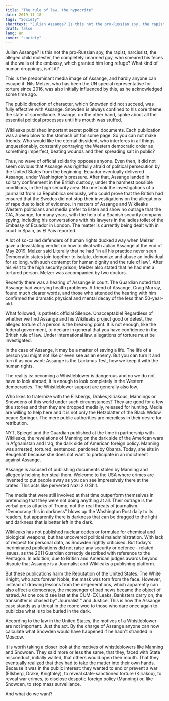 ```yaml
---
title: "The rule of law, the hypocrite"
date: 2019-11-18
tags: "Society"
shorttext: "Julian Assange? Is this not the pro-Russian spy, the rapist, narcissist, the alleged child molester, the completely unarmed guy, who smeared his feces at the walls of the embassy, which granted him long refuge?"
draft: false
lang: en
cover: "society"
---
```


Julian Assange? Is this not the pro-Russian spy, the rapist, narcissist, the alleged child molester, the completely unarmed guy, who smeared his feces at the walls of the embassy, which granted him long refuge?
What kind of human droppings, isn't it?

This is the predominant media image of Assange, and hardly anyone can escape it. Nils Melzer, who has been the UN special representative for torture since 2016, was also initially influenced by this, as he acknowledged some time ago.

The public direction of character, which Snowden did not succeed, was fully effective with Assange. Snowden is always confined to his core theme: the state of surveillance. Assange, on the other hand, spoke about all the essential political processes until his mouth was stuffed.

Wikileaks published important secret political documents. Each publication was a deep blow to the stomach pit for some page.
So you can not make friends. Who would like the eternal dissident, who interferes in all things unquestionably, constantly portraying the Western democratic order as something imperfect, beating wounds and then spreading salt in public?

Thus, no wave of official solidarity opposes anyone. Even then, it did not seem obvious that Assange was rightfully afraid of political persecution by the United States from the beginning. Ecuador eventually delivered Assange, under Washington's pressure. After that, Assange landed in solitary confinement in the British custody, under the harshest possible conditions, in the high security area. No one took the investigations of a journalist from La Repubblica seriously, who could prove that the British had ensured that the Swedes did not stop their investigations on the allegations of rape due to lack of evidence. In matters of Assange and Wikileaks Western politicians and media prefer to listen and show no outrage that the CIA, Assange, for many years, with the help of a Spanish security company spying, including his conversations with his lawyers in the ladies toilet of the Embassy of Ecuador in London. The matter is currently being dealt with in court in Spain, as El Pais reported.

A lot of so-called defenders of human rights ducked away when Melzer gave a devastating verdict on how to deal with Julian Assange at the end of May 2019. Melzer said Literally that he had "in all his practice never seen Democratic states join together to isolate, demonize and abuse an individual for so long, with such contempt for human dignity and the rule of law". After his visit to the high security prison, Melzer also stated that he had met a tortured person. Melzer was accompanied by two doctors.

Recently there was a hearing of Assange in court. The Guardian noted that Assange had worrying health problems. A friend of Assange, Craig Murray, found much clearer words, and those who attended the hearing with him confirmed the dramatic physical and mental decay of the less than 50-year-old.

What followed, is pathetic official Silence. Unacceptable! Regardless of whether we find Assange and his Wikileaks project good or detest, the alleged torture of a person is the breaking point. It is not enough, like the federal government, to declare in general that you have confidence in the British rule of law. Under international law, allegations of torture must be investigated.

In the case of Assange, it may be a matter of saving a life. The life of a person you might not like or even see as an enemy. But you can turn it and turn it as you want: Assange is the Lackmus Test, how we keep it with the human rights.

The reality is: becoming a Whistleblower is dangerous and no we do not have to look abroad, it is enough to look completely in the Western democracies. The Whistleblower support are generally also low.

Who likes to fraternize with the Ellsbergs, Drakes,Kiriakous, Mannings or Snowdens of this world under such circumstances? They are good for a few title stories and then they are dropped medially, released for hunting. Media are willing to help here and it is not only the Hetzblätter of the Black Widow peace Springer. The mere public authorities are merciless in their desire for retribution.

NYT, Spiegel and the Guardian published at the time in partnership with Wikileaks, the revelations of Manning on the dark side of the American wars in Afghanistan and Iraq, the dark side of American foreign policy. Manning was arrested, tortured, sentenced, pardoned by Obama. Today, she sits in Beugehaft because she does not want to participate in an indictment against Assange.

Assange is accused of publishing documents stolen by Manning and allegedly helping her steal them. Welcome to the USA where crimes are invented to put people away as you can see impressively there at the crates. This acts like perverted Nazi 2.0 Shit. 

The media that were still involved at that time outperform themselves in pretending that they were not doing anything at all. Their outrage is the verbal press attacks of Trump, not the real threats of journalism. "Democracy this in darkness" blows up the Washington Post daily to its readers, but apparently there is darkness that can be dragged to the light and darkness that is better left in the dark.

Wikileaks has not published nuclear codes or formulae for chemical and biological weapons, but has uncovered political maladministration. With lack of respect for personal data, as Snowden rightly criticised. But today's incriminated publications did not raise any security or defence - related issues, as the 2011 Guardian correctly described with reference to the Pentagon. In addition, due to British and American judges awards beyond dispute that Assange is a Journalist and Wikileaks a publishing platform.

But these publications harm the Reputation of the United States. The White Knight, who acts forever Noble, the mask was torn from the face. However, instead of drawing lessons from the degenerations, which apparently can also affect a democracy, the messenger of bad news became the object of hatred. As one could see last at the CUM-EX Leaks. Banksters carry on, the transmitter is chased by" Journalist " and Justice. This is how the Assange case stands as a threat in the room: woe to those who dare once again to publicize what is to be buried in the dark.

According to the law in the United States, the motives of a Whistleblower are not important. Just the act. By the charge of Assange anyone can now calculate what Snowden would have happened if he hadn't stranded in Moscow.

It is worth taking a closer look at the motives of whistleblowers like Manning and Snowden. They said more or less the same, that they, faced with State misconduct, initially waited, that others would open their mouth. That they eventually realized that they had to take the matter into their own hands. Because it was in the public interest: they wanted to end or prevent a war (Ellsberg, Drake, Knigthley), to reveal state-sanctioned torture (Kiriakou), to reveal war crimes, to disclose despotic foreign policy (Manning) or, like Snowden, to stop mass surveillance.

And what do we want?
